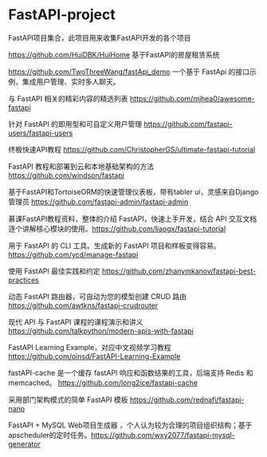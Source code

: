 # FastAPI-project
FastAPI项目集合，此项目用来收集FastAPI开发的各个项目


https://github.com/HuiDBK/HuiHome   基于FastAPI的房屋租赁系统

https://github.com/TwoThreeWang/fastApi_demo  一个基于 FastApi 的接口示例，集成用户管理、实时多人聊天。

与 FastAPI 相关的精彩内容的精选列表  https://github.com/mjhea0/awesome-fastapi

针对 FastAPI 的即用型和可自定义用户管理  https://github.com/fastapi-users/fastapi-users

终极快速API教程  https://github.com/ChristopherGS/ultimate-fastapi-tutorial

FastAPI 教程和部署到云和本地基础架构的方法  https://github.com/windson/fastapi

基于FastAPI和TortoiseORM的快速管理仪表板，带有tabler ui，灵感来自Django管理员  https://github.com/fastapi-admin/fastapi-admin

慕课FastAPI教程资料，整体的介绍 FastAPI，快速上手开发，结合 API 交互文档逐个讲解核心模块的使用。https://github.com/liaogx/fastapi-tutorial

用于 FastAPI 的 CLI 工具。生成新的 FastAPI 项目和样板变得容易。  https://github.com/ycd/manage-fastapi

使用 FastAPI 最佳实践和约定  https://github.com/zhanymkanov/fastapi-best-practices

动态 FastAPI 路由器，可自动为您的模型创建 CRUD 路由  https://github.com/awtkns/fastapi-crudrouter

现代 API 与 FastAPI 课程的课程演示和讲义 https://github.com/talkpython/modern-apis-with-fastapi


FastAPI Learning Example，对应中文视频学习教程  https://github.com/oinsd/FastAPI-Learning-Example

fastAPI-cache 是一个缓存 fastAPI 响应和函数结果的工具，后端支持 Redis 和 memcached。  https://github.com/long2ice/fastapi-cache
 
采用部门架构模式的简单 FastAPI 模板  https://github.com/rednafi/fastapi-nano

FastAPI + MySQL Web项目生成器 ，个人认为较为合理的项目组织结构；基于apscheduler的定时任务。https://github.com/wxy2077/fastapi-mysql-generator
